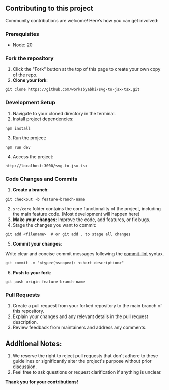 ## Contributing to this project

Community contributions are welcome! Here’s how you can get involved:

### Prerequisites

- Node: 20

### Fork the repository

1. Click the "Fork" button at the top of this page to create your own copy of the repo.
2. <b>Clone your fork</b>:

```
git clone https://github.com/worksbyabhi/svg-to-jsx-tsx.git
```

### Development Setup

1. Navigate to your cloned directory in the terminal.
2. Install project dependencies:

```
npm install
```

3. Run the project:

```
npm run dev
```

4. Access the project:

```
http://localhost:3000/svg-to-jsx-tsx
```

### Code Changes and Commits

1. <b>Create a branch</b>:

```
git checkout -b feature-branch-name
```

2. `src/core` folder contains the core functionality of the project, including the main feature code. (Most development will happen here)
3. <b>Make your changes</b>: Improve the code, add features, or fix bugs.
4. Stage the changes you want to commit:

```
git add <filename>  # or git add . to stage all changes
```

5. <b>Commit your changes</b>:

Write clear and concise commit messages following the [commit-lint](https://www.conventionalcommits.org/en/v1.0.0/) syntax.

```
git commit -m "<type>(<scope>): <short description>"
```

6. <b>Push to your fork</b>:

```
git push origin feature-branch-name
```

### Pull Requests

1. Create a pull request from your forked repository to the main branch of this repository.
2. Explain your changes and any relevant details in the pull request description.
3. Review feedback from maintainers and address any comments.

## Additional Notes:

1. We reserve the right to reject pull requests that don't adhere to these guidelines or significantly alter the project's purpose without prior discussion.
2. Feel free to ask questions or request clarification if anything is unclear.

<b>Thank you for your contributions!</b>
